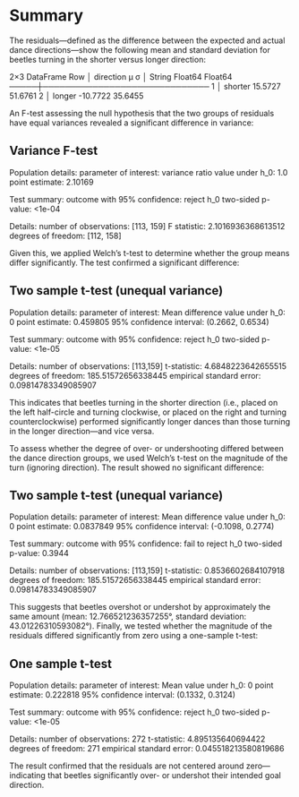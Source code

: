 # Summary
The residuals—defined as the difference between the expected and actual dance directions—show the following mean and standard deviation for beetles turning in the shorter versus longer direction:

2×3 DataFrame
 Row │ direction  μ         σ
     │ String     Float64   Float64
─────┼──────────────────────────────
   1 │ shorter     15.5727  51.6761
   2 │ longer     -10.7722  35.6455

An F-test assessing the null hypothesis that the two groups of residuals have equal variances revealed a significant difference in variance:

Variance F-test
---------------
Population details:
    parameter of interest:   variance ratio
    value under h_0:         1.0
    point estimate:          2.10169

Test summary:
    outcome with 95% confidence: reject h_0
    two-sided p-value:           <1e-04

Details:
    number of observations: [113, 159]
    F statistic:            2.1016936368613512
    degrees of freedom:     [112, 158]


Given this, we applied Welch’s t-test to determine whether the group means differ significantly. The test confirmed a significant difference:

Two sample t-test (unequal variance)
------------------------------------
Population details:
    parameter of interest:   Mean difference
    value under h_0:         0
    point estimate:          0.459805
    95% confidence interval: (0.2662, 0.6534)

Test summary:
    outcome with 95% confidence: reject h_0
    two-sided p-value:           <1e-05

Details:
    number of observations:   [113,159]
    t-statistic:              4.6848223642655515
    degrees of freedom:       185.51572656338445
    empirical standard error: 0.09814783349085907


This indicates that beetles turning in the shorter direction (i.e., placed on the left half-circle and turning clockwise, or placed on the right and turning counterclockwise) performed significantly longer dances than those turning in the longer direction—and vice versa.

To assess whether the degree of over- or undershooting differed between the dance direction groups, we used Welch’s t-test on the magnitude of the turn (ignoring direction). The result showed no significant difference:

Two sample t-test (unequal variance)
------------------------------------
Population details:
    parameter of interest:   Mean difference
    value under h_0:         0
    point estimate:          0.0837849
    95% confidence interval: (-0.1098, 0.2774)

Test summary:
    outcome with 95% confidence: fail to reject h_0
    two-sided p-value:           0.3944

Details:
    number of observations:   [113,159]
    t-statistic:              0.8536602684107918
    degrees of freedom:       185.51572656338445
    empirical standard error: 0.09814783349085907


This suggests that beetles overshot or undershot by approximately the same amount (mean: 12.766521236357255°, standard deviation: 43.01226310593082°). Finally, we tested whether the magnitude of the residuals differed significantly from zero using a one-sample t-test:

One sample t-test
-----------------
Population details:
    parameter of interest:   Mean
    value under h_0:         0
    point estimate:          0.222818
    95% confidence interval: (0.1332, 0.3124)

Test summary:
    outcome with 95% confidence: reject h_0
    two-sided p-value:           <1e-05

Details:
    number of observations:   272
    t-statistic:              4.895135640694422
    degrees of freedom:       271
    empirical standard error: 0.045518213580819686


The result confirmed that the residuals are not centered around zero—indicating that beetles significantly over- or undershot their intended goal direction.
